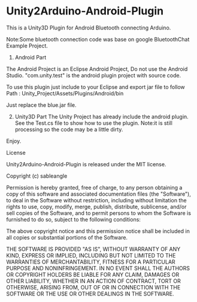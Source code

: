 # Unity2Arduino-Android-Plugin
This is a Unity3D Plugin for Android Bluetooth connecting Arduino.

Note:Some bluetooth connection code was base on google BluetoothChat Example Project.

1. Android Part

The Android Project is an Eclipse Android Project, Do not use the Android Studio.
"com.unity.test" is the android plugin project with source code.

To use this plugin just include to your Eclipse and export jar file to follow Path :
 Unity_Project/Assets/Plugins/Android/bin
 
Just replace the blue.jar file.

2. Unity3D Part
The Unity Project has already include the android plugin.
See the Test.cs file to show how to use the plugin.
Note:it is still processing so the code may be a little dirty.

Enjoy.

License

Unity2Arduino-Android-Plugin is released under the MIT license.

Copyright (c) sableangle

Permission is hereby granted, free of charge, to any person obtaining a copy of this software and associated documentation files (the "Software"), to deal in the Software without restriction, including without limitation the rights to use, copy, modify, merge, publish, distribute, sublicense, and/or sell copies of the Software, and to permit persons to whom the Software is furnished to do so, subject to the following conditions:

The above copyright notice and this permission notice shall be included in all copies or substantial portions of the Software.

THE SOFTWARE IS PROVIDED "AS IS", WITHOUT WARRANTY OF ANY KIND, EXPRESS OR IMPLIED, INCLUDING BUT NOT LIMITED TO THE WARRANTIES OF MERCHANTABILITY, FITNESS FOR A PARTICULAR PURPOSE AND NONINFRINGEMENT. IN NO EVENT SHALL THE AUTHORS OR COPYRIGHT HOLDERS BE LIABLE FOR ANY CLAIM, DAMAGES OR OTHER LIABILITY, WHETHER IN AN ACTION OF CONTRACT, TORT OR OTHERWISE, ARISING FROM, OUT OF OR IN CONNECTION WITH THE SOFTWARE OR THE USE OR OTHER DEALINGS IN THE SOFTWARE.
